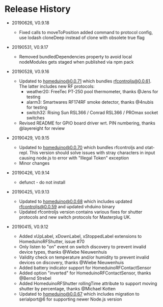 # Release History

* 20190626, V0.9.18
    * Fixed calls to moveToPosition added command to protocol config, use 
       lodash cloneDeep instead of clone with obsolete true flag
* 20190531, V0.9.17
    * Removed bundledDependencies property to avoid local nodeModules 
      gets staged when published via npm pack
* 20190528, V0.9.16
    * Updated to homeduino@0.0.71 which bundles rfcontroljs@0.0.61. 
      The latter includes new RF protocols:
        * weather20: FreeTec PT-250 pool thermometer, thanks @Jens for testing
        * alarm3: Smartwares RF174RF smoke detector, thanks @4nubis for testing
        * switch32: Rising Sun RSL366 / Conrad RSL366 / PROmax socket switches
    * Revised README for GPIO board driver wrt. PIN numbering, thanks @layereight for review
    
* 20190429, V0.9.15
    * Updated to homeduino@0.0.70 which bundles rfcontroljs and otat-repl. This version
      should solve issues with stray characters in input causing node.js to error
      with "Illegal Token" exception
    * Minor changes
    
* 20190426, V0.9.14
    * defunct - do not install
        
* 20190425, V0.9.13
    * Updated to homeduino@0.0.68 which includes updated rfcontroljs@0.0.59 and
      updated vhduino binary
    * Updated rfcontroljs version contains various fixes for shutter protocols and
      new switch protocols for Masterplug UK.
    
* 20190415, V0.9.12
    * Added xUpLabel, xDownLabel, xStoppedLabel extensions to HomeduinoRFShutter, issue #70
    * Only listen to "on" event on switch discovery to prevent invalid device 
      types, thanks @Wiebe Nieuwenhuis
    * Validity check on temperature and/or humidity to prevent invalid devices on 
      discovery, thanks @Wiebe Nieuwenhuis
    * Added battery indicator support for HomeduinoRFContactSensor
    * Added option "inverted" for HomeduinoRFContactSensor, thanks @Bernd Strebel
    * Added HomeduinoRFShutter rollingTime attribute to support moving shutter 
      by percentage, thanks @Michael Kotten
    * Updated to homeduino@0.0.67 which includes migration to serialport@6 for
      supporting newer Node.js version

